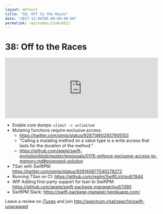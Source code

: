 ```yaml
---
layout: default
title: "38: Off to the Races"
date: "2017-12-04T05:00:00-08:00"
permalink: /episodes/22a6c652/
---
```


# 38: Off to the Races

<iframe frameBorder="0" height="200px" scrolling="no" seamless src="https://player.simplecast.com/3b3a3df2-823c-44f1-a729-b71332353d91" width="100%"></iframe>

- Enable core dumps: `ulimit -c unlimited`
- Mutating functions require exclusive access:
  - https://twitter.com/simjp/status/928714602937905153
  - "Calling a mutating method on a value type is a write access that lasts for the duration of the method."
  - https://github.com/apple/swift-evolution/blob/master/proposals/0176-enforce-exclusive-access-to-memory.md#proposed-solution
- TSan with SwiftPM: https://twitter.com/simjp/status/929140877540278272
- Running TSan on CI: https://github.com/realm/SwiftLint/pull/1944
- WIP Adding first-party support for tsan to SwiftPM: https://github.com/apple/swift-package-manager/pull/1390
- SwiftPM Slack: https://swift-package-manager.herokuapp.com/

Leave a review on [iTunes](https://itunes.apple.com/us/podcast/swift-unwrapped/id1209817203?mt=2) and join http://spectrum.chat/specfm/swift-unwrapped

